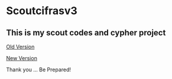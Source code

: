 # Scoutcifrasv3

## This is my scout codes and cypher project

[Old Version](https://marcelinorui.github.io/scoutcifras/)

[New Version](https://marcelinorui.github.io/scoutcifrasv3/)

Thank you ...
Be Prepared!

